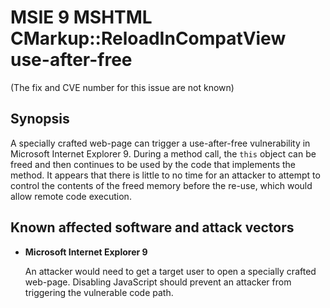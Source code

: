 MSIE 9 MSHTML CMarkup::ReloadInCompatView use-after-free
=======================================================
(The fix and CVE number for this issue are not known)

Synopsis
--------

A specially crafted web-page can trigger a use-after-free vulnerability in
Microsoft Internet Explorer 9. During a method call, the `this` object can be
freed and then continues to be used by the code that implements the method.
It appears that there is little to no time for an attacker to attempt to
control the contents of the freed memory before the re-use, which would allow
remote code execution.

Known affected software and attack vectors
------------------------------------------
* **Microsoft Internet Explorer 9**

  An attacker would need to get a target user to open a specially crafted
  web-page. Disabling JavaScript should prevent an attacker from triggering the
  vulnerable code path.

